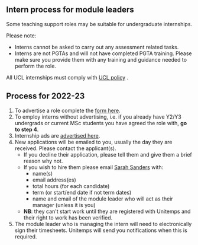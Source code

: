 ## Intern process for module leaders

Some teaching support roles may be suitable for undergraduate internships.

Please note:

- Interns cannot be asked to carry out any assessment related tasks.
- Interns are not PGTAs and will not have completed PGTA training. Please make sure you provide them with any training
  and guidance needed to perform the role.

All UCL internships must comply
with [UCL policy](https://www.ucl.ac.uk/human-resources/internships-work-experience-and-volunteering-policy#definitions)
.

## Process for 2022-23

1. To advertise a role complete
   the [form here](https://docs.google.com/forms/d/1s0zw_9DtYyd1TamFYZTxj4_--R54pKeWlNtnIYHQj7E).
2. To employ interns without advertising, i.e. if you already have Y2/Y3 undergrads or current MSc students you have
   agreed the role with, **go to step 4**.
3. Internship ads
   are [advertised here](https://docs.google.com/spreadsheets/d/1i-dtPKUHxlW93iTH4jn-ZN5wU8cUdoKnFMJ-PunvSy8).
4. New applications will be emailed to you, usually the day they are received. Please contact the applicant(s).
    - If you decline their application, please tell them and give them a brief reason why not.
    - If you wish to hire them please email [Sarah Sanders](mailto:sarah.sanders@ucl.ac.uk?subject=Intern%20request)
      with:
        - name(s)
        - email address(es)
        - total hours (for each candidate)
        - term (or start/end date if not term dates)
        - name and email of the module leader who will act as their manager (unless it is you)
    - **NB**: they can't start work until they are registered with Unitemps and their right to work has been verified.
5. The module leader who is managing the intern will need to electronically sign their timesheets. Unitemps will send
   you notifications when this is required.
